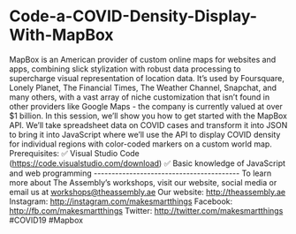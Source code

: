 # Code-a-COVID-Density-Display-With-MapBox
MapBox is an American provider of custom online maps for websites and apps, combining slick stylization with robust data processing to supercharge visual representation of location data.  It’s used by Foursquare, Lonely Planet, The Financial Times, The Weather Channel, Snapchat, and many others, with a vast array of niche customization that isn’t found in other providers like Google Maps - the company is currently valued at over $1 billion.  In this session, we’ll show you how to get started with the MapBox API.  We’ll take spreadsheet data on COVID cases and transform it into JSON to bring it into JavaScript where we’ll use the API to display COVID density for individual regions with color-coded markers on a custom world map.  Prerequisites: ✅ Visual Studio Code (https://code.visualstudio.com/download)  ✅ Basic knowledge of JavaScript and web programming  -----------------------------------------  To learn more about The Assembly’s workshops, visit our website, social media or email us at workshops@theassembly.ae  Our website: http://theassembly.ae Instagram: http://instagram.com/makesmartthings Facebook: http://fb.com/makesmartthings Twitter: http://twitter.com/makesmartthings  #COVID19 #Mapbox
